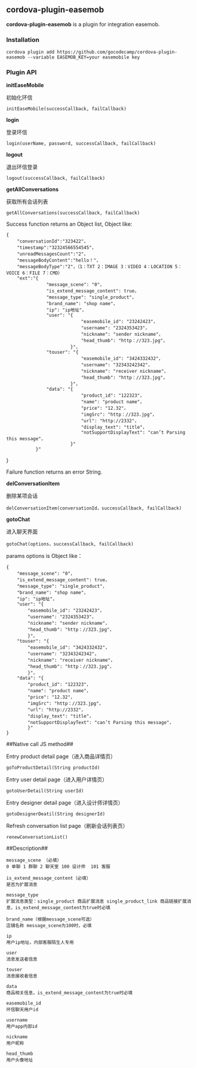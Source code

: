 ## cordova-plugin-easemob ##

**cordova-plugin-easemob** is a plugin for integration easemob.

### Installation ###

```
cordova plugin add https://github.com/gocodecamp/cordova-plugin-easemob --variable EASEMOB_KEY=your easemobile key
```

### Plugin API ###

**initEaseMobile**

初始化环信

`initEaseMobile(successCallback, failCallback)`

**login**

登录环信

`login(userName, password, successCallback, failCallback)`

**logout**

退出环信登录

`logout(successCallback, failCallback)`

**getAllConversations**

获取所有会话列表

`getAllConversations(successCallback, failCallback)`


Success function returns an Object list, Object like:

    {
        "conversationId":"323422"，
        "timestamp":"32324566554545"，
	    "unreadMessagesCount":"2"，
        "messageBodyContent":"hello！"，
        "messageBodyType":"2"，（1：TXT 2：IMAGE 3：VIDEO 4：LOCATION 5：VOICE 6：FILE 7：CMD）
        "ext":"{
                   "message_scene": "0"，
                   "is_extend_message_content": true，
                   "message_type": "single_product"，
                   "brand_name": "shop name"，
                   "ip": "ip地址"，
                   "user": "{
								"easemobile_id": "23242423"，
                   				"username": "2324353423"，
                   				"nickname": "sender nickname"，
                   				"head_thumb": "http：//323.jpg"，
							}"，
                   "touser": "{
								"easemobile_id": "3424332432"，
                   				"username": "32343242342"，
                   				"nickname": "receiver nickname"，
                   				"head_thumb": "http：//323.jpg"，
							}"，
                   "data": "{
								"product_id": "122323"，
                   				"name": "product name"，
                   				"price": "12.32"，
                   				"imgSrc": "http：//323.jpg"，
								"url": "http://2332"，
                   				"display_text": "title"，
                   				"notSupportDisplayText": "can’t Parsing this message"，
							}"
               }"
}

Failure function returns an error String.

**delConversationItem**

删除某项会话

`delConversationItem(conversationId，successCallback, failCallback)`

**gotoChat**

进入聊天界面

`gotoChat(options，successCallback, failCallback)`

params options is Object like：

	{
    	"message_scene": "0"，
        "is_extend_message_content": true，
        "message_type": "single_product"，
        "brand_name": "shop name"，
        "ip": "ip地址"，
        "user": "{
        	"easemobile_id": "23242423"，
        	"username": "2324353423"，
        	"nickname": "sender nickname"，
        	"head_thumb": "http：//323.jpg"，
        	}"，
        "touser": "{
        	"easemobile_id": "3424332432"，
        	"username": "32343242342"，
        	"nickname": "receiver nickname"，
        	"head_thumb": "http：//323.jpg"，
        	}"，
        "data": "{
        	"product_id": "122323"，
        	"name": "product name"，
        	"price": "12.32"，
        	"imgSrc": "http：//323.jpg"，
        	"url": "http://2332"，
        	"display_text": "title"，
        	"notSupportDisplayText": "can’t Parsing this message"，
        	}"
	}

##Native call JS method##

Entry product detail page（进入商品详情页）

`goToProductDetail(String productId)`

Entry user detail page（进入用户详情页）

`gotoUserDetail(String userId)`

Entry designer detail page（进入设计师详情页）

`gotoDesignerDeatil(String designerId)`

Refresh conversation list page（刷新会话列表页）

`renewConversationList()`

##Description##

	message_scene （必填）
	0 单聊 1 群聊 2 聊天室 100 设计师  101 客服

	is_extend_message_content（必填）
	是否为扩展消息

	message_type
    扩展消息类型：single_product 商品扩展消息 single_product_link 商品链接扩展消息，is_extend_message_content为true时必填

	brand_name（根据message_scene可选）
	店铺名称 message_scene为100时，必填

	ip
	用户ip地址，内部客服陌生人专用
	
	user
	消息发送者信息

	touser
	消息接收者信息

	data
	商品相关信息，is_extend_message_content为true时必填

	easemobile_id
	环信聊天用户id

	username
	用户app内部id

	nickname
	用户昵称

	head_thumb
	用户头像地址